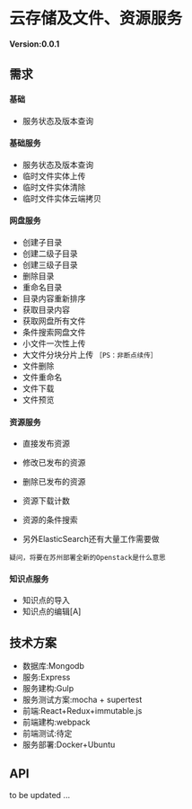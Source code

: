 # 云存储及文件、资源服务
**Version:0.0.1**
## 需求
#### 基础

- 服务状态及版本查询

#### 基础服务
- 服务状态及版本查询
- 临时文件实体上传
- 临时文件实体清除
- 临时文件实体云端拷贝

#### 网盘服务
- 创建子目录
- 创建二级子目录
- 创建三级子目录
- 删除目录
- 重命名目录
- 目录内容重新排序
- 获取目录内容
- 获取网盘所有文件
- 条件搜索网盘文件
- 小文件一次性上传
- 大文件分块分片上传 `［PS：非断点续传］`
- 文件删除
- 文件重命名
- 文件下载
- 文件预览

#### 资源服务
- 直接发布资源
- 修改已发布的资源
- 删除已发布的资源
- 资源下载计数
- 资源的条件搜索

- 另外ElasticSearch还有大量工作需要做

`疑问，将要在苏州部署全新的Openstack是什么意思`

#### 知识点服务
- 知识点的导入
- 知识点的编辑[A]

## 技术方案
- 数据库:Mongodb
- 服务:Express
- 服务建构:Gulp
- 服务测试方案:mocha + supertest
- 前端:React+Redux+immutable.js
- 前端建构:webpack
- 前端测试:待定
- 服务部署:Docker+Ubuntu

## API
to be updated ...
